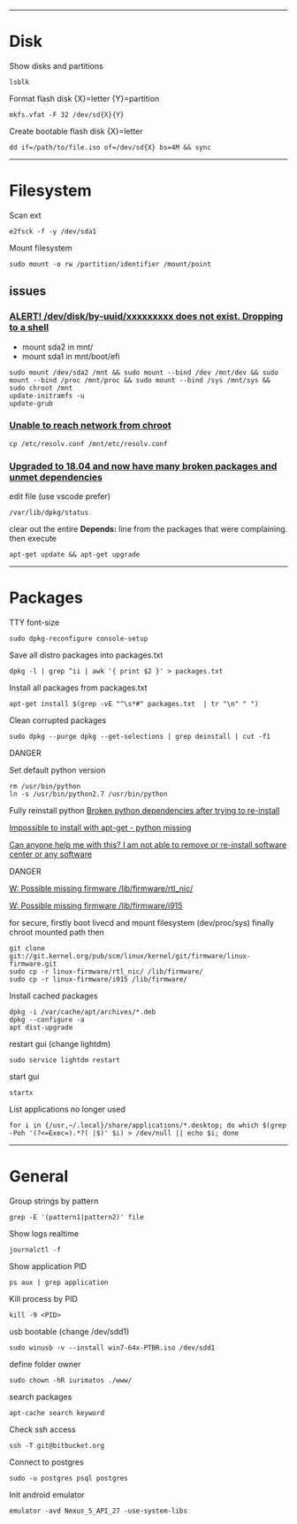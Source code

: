 ----
# Disk

Show disks and partitions
```
lsblk
```

Format flash disk {X}=letter {Y}=partition
```
mkfs.vfat -F 32 /dev/sd{X}{Y}
```

Create bootable flash disk {X}=letter
```
dd if=/path/to/file.iso of=/dev/sd{X} bs=4M && sync
```

----
# Filesystem

Scan ext
```
e2fsck -f -y /dev/sda1
```

Mount filesystem
```
sudo mount -o rw /partition/identifier /mount/point
```
## issues
### [ALERT! /dev/disk/by-uuid/xxxxxxxxx does not exist. Dropping to a shell](https://askubuntu.com/questions/516217/alert-dev-disk-by-uuid-xxxxxxxxx-does-not-exist-dropping-to-a-shell/516471#516471)
- mount sda2 in mnt/
- mount sda1 in mnt/boot/efi
```
sudo mount /dev/sda2 /mnt && sudo mount --bind /dev /mnt/dev && sudo mount --bind /proc /mnt/proc && sudo mount --bind /sys /mnt/sys && sudo chroot /mnt
update-initramfs -u
update-grub
```
### [Unable to reach network from chroot](https://unix.stackexchange.com/questions/280500/unable-to-reach-network-from-chroot/280534#280534)
```
cp /etc/resolv.conf /mnt/etc/resolv.conf
```
### [Upgraded to 18.04 and now have many broken packages and unmet dependencies](https://askubuntu.com/questions/1032126/upgraded-to-18-04-and-now-have-many-broken-packages-and-unmet-dependencies/1032453#1032453)
edit file (use vscode prefer)
```
/var/lib/dpkg/status
```
clear out the entire **Depends:** line from the packages that were complaining.
then execute  
```
apt-get update && apt-get upgrade
```

----
# Packages

TTY font-size
```
sudo dpkg-reconfigure console-setup
```

Save all distro packages into packages.txt
```
dpkg -l | grep ^ii | awk '{ print $2 }' > packages.txt
```

Install all packages from packages.txt
```
apt-get install $(grep -vE "^\s*#" packages.txt  | tr "\n" " ")
```

Clean corrupted packages
```
sudo dpkg --purge dpkg --get-selections | grep deinstall | cut -f1
```

DANGER

Set default python version
```
rm /usr/bin/python
ln -s /usr/bin/python2.7 /usr/bin/python
```

Fully reinstall python 
[Broken python dependencies after trying to re-install](https://askubuntu.com/a/1080265)

[Impossible to install with apt-get - python missing](https://askubuntu.com/a/1066587)

[Can anyone help me with this? I am not able to remove or re-install software center or any software](https://askubuntu.com/a/546506)

DANGER

[W: Possible missing firmware /lib/firmware/rtl_nic/](https://askubuntu.com/a/1255803)

[W: Possible missing firmware /lib/firmware/i915](https://askubuntu.com/a/1255803)

for secure, firstly boot livecd and mount filesystem (dev/proc/sys) finally chroot mounted path then
```
git clone git://git.kernel.org/pub/scm/linux/kernel/git/firmware/linux-firmware.git
sudo cp -r linux-firmware/rtl_nic/ /lib/firmware/
sudo cp -r linux-firmware/i915 /lib/firmware/
```

Install cached packages
```
dpkg -i /var/cache/apt/archives/*.deb
dpkg --configure -a
apt dist-upgrade 
```

restart gui (change lightdm)
```
sudo service lightdm restart
```

start gui
```
startx
```

List applications no longer used
```
for i in {/usr,~/.local}/share/applications/*.desktop; do which $(grep -Poh '(?<=Exec=).*?( |$)' $i) > /dev/null || echo $i; done
```

----
# General

Group strings by pattern
```
grep -E '(pattern1|pattern2)' file
```

Show logs realtime
```
journalctl -f
```

Show application PID
```
ps aux | grep application
```

Kill process by PID
```
kill -9 <PID>
```

usb bootable (change /dev/sdd1)
```
sudo winusb -v --install win7-64x-PTBR.iso /dev/sdd1
```

define folder owner
```
sudo chown -hR iurimatos ./www/
```

search packages
```
apt-cache search keyword
```

Check ssh access
```
ssh -T git@bitbucket.org
```

Connect to postgres
```
sudo -u postgres psql postgres
```

Init android emulator
```
emulator -avd Nexus_5_API_27 -use-system-libs
```


